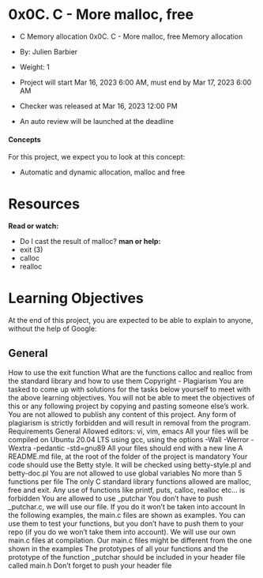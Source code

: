 # 0x0C. C - More malloc, free
- C Memory allocation
0x0C. C - More malloc, free Memory allocation

-  By: Julien Barbier
-  Weight: 1
-  Project will start Mar 16, 2023 6:00 AM, must end by Mar 17, 2023 6:00 AM
-  Checker was released at Mar 16, 2023 12:00 PM
- An auto review will be launched at the deadline
#### Concepts
For this project, we expect you to look at this concept:
- Automatic and dynamic allocation, malloc and free

# Resources
**Read or watch:**

- Do I cast the result of malloc?
**man or help:**
- exit (3)
- calloc
- realloc

# Learning Objectives
At the end of this project, you are expected to be able to explain to anyone, without the help of Google:

## General
How to use the exit function
What are the functions calloc and realloc from the standard library and how to use them
Copyright - Plagiarism
You are tasked to come up with solutions for the tasks below yourself to meet with the above learning objectives.
You will not be able to meet the objectives of this or any following project by copying and pasting someone else’s work.
You are not allowed to publish any content of this project.
Any form of plagiarism is strictly forbidden and will result in removal from the program.
Requirements
General
Allowed editors: vi, vim, emacs
All your files will be compiled on Ubuntu 20.04 LTS using gcc, using the options -Wall -Werror -Wextra -pedantic -std=gnu89
All your files should end with a new line
A README.md file, at the root of the folder of the project is mandatory
Your code should use the Betty style. It will be checked using betty-style.pl and betty-doc.pl
You are not allowed to use global variables
No more than 5 functions per file
The only C standard library functions allowed are malloc, free and exit. Any use of functions like printf, puts, calloc, realloc etc… is forbidden
You are allowed to use _putchar
You don’t have to push _putchar.c, we will use our file. If you do it won’t be taken into account
In the following examples, the main.c files are shown as examples. You can use them to test your functions, but you don’t have to push them to your repo (if you do we won’t take them into account). We will use our own main.c files at compilation. Our main.c files might be different from the one shown in the examples
The prototypes of all your functions and the prototype of the function _putchar should be included in your header file called main.h
Don’t forget to push your header file
